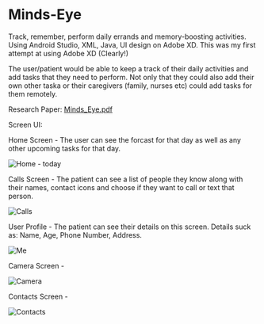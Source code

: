 # Minds-Eye
Track, remember, perform daily errands and memory-boosting activities. Using Android Studio, XML, Java, UI design on Adobe XD.
This was my first attempt at using Adobe XD (Clearly!)

The user/patient would be able to keep a track of their daily activities and add tasks that they need to perform. Not only that they could also add their own other taska or their caregivers (family, nurses etc) could add tasks for them remotely.

Research Paper: [Minds_Eye.pdf](https://github.com/rakshita709/Minds-Eye/files/6834091/Minds_Eye.pdf)

Screen UI:

Home Screen - 
The user can see the forcast for that day as well as any other upcoming tasks for that day.

![Home - today](https://user-images.githubusercontent.com/36971218/115460773-83710a80-a1dd-11eb-836c-966f25f0eb84.jpg)

Calls Screen - The patient can see a list of people they know along with their names, contact icons and choose if they want to call or text that person.

![Calls](https://user-images.githubusercontent.com/36971218/115460778-8409a100-a1dd-11eb-9f7b-69e63380f020.jpg)

User Profile - The patient can see their details on this screen. Details suck as: Name, Age, Phone Number, Address.

![Me](https://user-images.githubusercontent.com/36971218/115460780-8409a100-a1dd-11eb-8ebc-4776aa8d0169.jpg)

Camera Screen -

![Camera](https://user-images.githubusercontent.com/36971218/115460781-8409a100-a1dd-11eb-9300-cf63974c4da7.jpg)

Contacts Screen -

![Contacts](https://user-images.githubusercontent.com/36971218/115460784-84a23780-a1dd-11eb-90a9-22373eea1c07.jpg)
